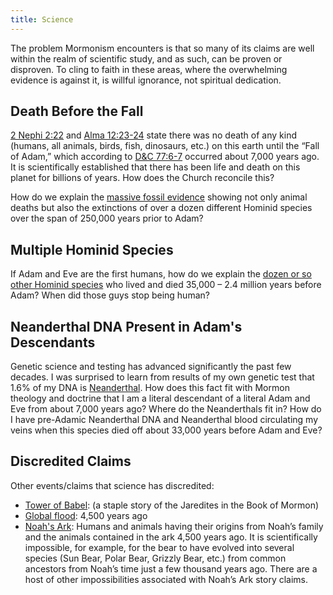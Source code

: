 ```yaml
---
title: Science
---
```


<RedTitleBar
  title="Science"
  subtitle="Concerns & Questions"
/>

<QuoteWithReference
  quote="Since the Gospel embraces all truth, there can never be any genuine contradictions between true science and true religion...I am obliged, as a Latter-day Saint, to believe whatever is true, regardless of the source."
  attribution="Henry Eyring"
  source="Faith of a Scientist, P.12,31"
/>

<QuoteWithReference
  quote="Latter-day revelation teaches that there was **no death on this earth before the fall of Adam**. Indeed, death entered the world as a direct result of the Fall."
  source="2017 LDS Bible Dictionary Topic: Death"
/>

<QuoteWithReference
  quote="4000 B.C. – Fall of Adam"
  source="2017 LDS Bible Dictionary Topic: Chronology of the Old Testament"
/>

<QuoteWithReference
  quote="More than 90 percent of all organisms that have ever lived on Earth are extinct...At least a handful of times in the last 500 million years, 50 to more than 90 percent of all species on Earth have disappeared in a geological blink of the eye."
  attribution="National Geographic"
  source="Mass Extinctions"
/>

The problem Mormonism encounters is that so many of its claims are well within the realm of scientific study, and as such, can be proven or disproven. To cling to faith in these areas, where the overwhelming evidence is against it, is willful ignorance, not spiritual dedication.

## Death Before the Fall

[2 Nephi 2:22](https://cesletter.org/science/1) and [Alma 12:23-24](https://www.cesletter.org/science/2) state there was no death of any kind (humans, all animals, birds, fish, dinosaurs, etc.) on this earth until the “Fall of Adam,” which according to [D&C 77:6-7](https://www.cesletter.org/science/3) occurred about 7,000 years ago. It is scientifically established that there has been life and death on this planet for billions of years. How does the Church reconcile this?

How do we explain the [massive fossil evidence](https://www.cesletter.org/science/4) showing not only animal deaths but also the extinctions of over a dozen different Hominid species over the span of 250,000 years prior to Adam?

## Multiple Hominid Species

If Adam and Eve are the first humans, how do we explain the [dozen or so other Hominid species](https://www.cesletter.org/science/5) who lived and died 35,000 – 2.4 million years before Adam? When did those guys stop being human?

## Neanderthal DNA Present in Adam's Descendants

Genetic science and testing has advanced significantly the past few decades. I was surprised to learn from results of my own genetic test that 1.6% of my DNA is [Neanderthal](https://www.cesletter.org/science/6). How does this fact fit with Mormon theology and doctrine that I am a literal descendant of a literal Adam and Eve from about 7,000 years ago? Where do the Neanderthals fit in? How do I have pre-Adamic Neanderthal DNA and Neanderthal blood circulating my veins when this species died off about 33,000 years before Adam and Eve?

## Discredited Claims

Other events/claims that science has discredited:

* [Tower of Babel](https://www.cesletter.org/science/7): (a staple story of the Jaredites in the Book of Mormon)
* [Global flood](https://www.cesletter.org/science/8): 4,500 years ago
* [Noah's Ark](https://www.cesletter.org/science/8): Humans and animals having their origins from Noah’s family and the animals contained in the ark 4,500 years ago. It is scientifically impossible, for example, for the bear to have evolved into several species (Sun Bear, Polar Bear, Grizzly Bear, etc.) from common ancestors from Noah’s time just a few thousand years ago. There are a host of other impossibilities associated with Noah’s Ark story claims.
